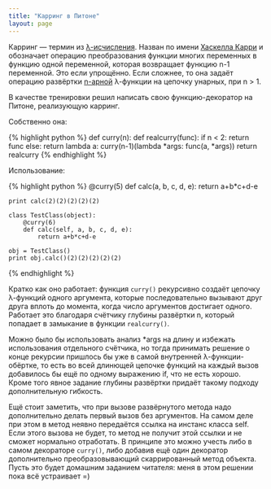 ```yaml
---
title: "Карринг в Питоне"
layout: page 
---
```

Карринг — термин из [λ-исчисления](http://ru.wikipedia.org/wiki/%D0%9B%D1%8F%D0%BC%D0%B1%D0%B4%D0%B0_%D0%B8%D1%81%D1%87%D0%B8%D1%81%D0%BB%D0%B5%D0%BD%D0%B8%D0%B5). Назван по имени [Хаскелла Карри](http://ru.wikipedia.org/wiki/%D0%9A%D0%B0%D1%80%D1%80%D0%B8,_%D0%A5%D0%B0%D1%81%D0%BA%D0%B5%D0%BB%D0%BB) и обозначает операцию преобразования функции многих переменных в функцию одной переменной, которая возвращает функцию n-1 переменной. Это если упрощённо. Если сложнее, то она задаёт операцию развёртки [n-арной](http://ru.wikipedia.org/wiki/%D0%90%D1%80%D0%BD%D0%BE%D1%81%D1%82%D1%8C) λ-функции на цепочку унарных, при n > 1.

В качестве тренировки решил написать свою функцию-декоратор на Питоне, реализующую карринг.

Собственно она:
    
{% highlight python %}
    def curry(n):
        def realcurry(func):
            if n < 2:
                return func
            else:
                return lambda a: curry(n-1)(lambda *args: func(a, *args))
        return realcurry
{% endhighlight %}

Использование:

{% highlight python %}
    @curry(5)
    def calc(a, b, c, d, e):
    	return a+b*c+d-e
    
    print calc(2)(2)(2)(2)(2)
    
    class TestClass(object):
    	@curry(6)
    	def calc(self, a, b, c, d, e):
    		return a+b*c+d-e
    
    obj = TestClass()
    print obj.calc()(2)(2)(2)(2)(2)
{% endhighlight %}

Кратко как оно работает: функция `curry()` рекурсивно создаёт цепочку λ-функций одного аргумента, которые последовательно вызывают друг друга вплоть до момента, когда число аргументов достигает одного. Работает это благодаря счётчику глубины развёртки n, который попадает в замыкание в функции `realcurry()`.

Можно было бы использовать анализ \*args на длину и избежать использования отдельного счётчика, но тогда принимать решение о конце рекурсии пришлось бы уже в самой внутренней λ-функции-обёртке, то есть во всей длинющей цепочке функций на каждый вызов добавилось бы ещё по одному выражению if, что не есть хорошо. Кроме того явное задание глубины развёртки придаёт такому подходу дополнительную гибкость.

Ещё стоит заметить, что при вызове развёрнутого метода надо дополнительно делать первый вызов без аргументов. На самом деле при этом в метод неявно передаётся ссылка на инстанс класса self. Если этого вызова не будет, то метод не получит этой ссылки и не сможет нормально отработать. В принципе это можно учесть либо в самом декораторе `curry()`, либо добавив ещё один декоратор дополнительно преобразовывающий скаррированный метод объекта. Пусть это будет домашним заданием читателя: меня в этом решении пока всё устраивает =)
